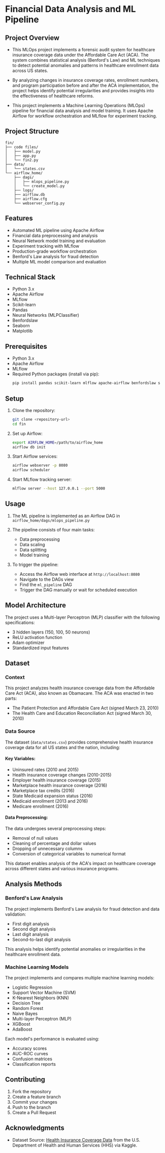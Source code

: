 # Financial Data Analysis and ML Pipeline

## Project Overview
- This MLOps project implements a forensic audit system for healthcare insurance coverage data under the Affordable Care Act (ACA). The system combines statistical analysis (Benford's Law) and ML techniques to detect potential anomalies and patterns in healthcare enrollment data across US states. 

- By analyzing changes in insurance coverage rates, enrollment numbers, and program participation before and after the ACA implementation, the project helps identify potential irregularities and provides insights into the effectiveness of healthcare reforms.

- This project implements a Machine Learning Operations (MLOps) pipeline for financial data analysis and model training. It uses Apache Airflow for workflow orchestration and MLflow for experiment tracking.

## Project Structure

```
fin/
├── code files/
│   ├── model.py
│   ├── app.py
│   └── fin2.py
├── data/
│   └── states.csv
└── airflow_home/
    ├── dags/
    │   ├── mlops_pipeline.py
    │   └── create_model.py
    ├── logs/
    ├── airflow.db
    ├── airflow.cfg
    └── webserver_config.py
```

## Features

- Automated ML pipeline using Apache Airflow
- Financial data preprocessing and analysis
- Neural Network model training and evaluation
- Experiment tracking with MLflow
- Production-grade workflow orchestration
- Benford's Law analysis for fraud detection
- Multiple ML model comparison and evaluation

## Technical Stack

- Python 3.x
- Apache Airflow
- MLflow
- Scikit-learn
- Pandas
- Neural Networks (MLPClassifier)
- Benfordslaw
- Seaborn
- Matplotlib

## Prerequisites

- Python 3.x
- Apache Airflow
- MLflow
- Required Python packages (install via pip):
  ```bash
  pip install pandas scikit-learn mlflow apache-airflow benfordslaw seaborn matplotlib
  ```

## Setup

1. Clone the repository:
   ```bash
   git clone <repository-url>
   cd fin
   ```

2. Set up Airflow:
   ```bash
   export AIRFLOW_HOME=/path/to/airflow_home
   airflow db init
   ```

3. Start Airflow services:
   ```bash
   airflow webserver -p 8080
   airflow scheduler
   ```

4. Start MLflow tracking server:
   ```bash
   mlflow server --host 127.0.0.1 --port 5000
   ```

## Usage

1. The ML pipeline is implemented as an Airflow DAG in `airflow_home/dags/mlops_pipeline.py`
2. The pipeline consists of four main tasks:
   - Data preprocessing
   - Data scaling
   - Data splitting
   - Model training

3. To trigger the pipeline:
   - Access the Airflow web interface at `http://localhost:8080`
   - Navigate to the DAGs view
   - Find the `ml_pipeline` DAG
   - Trigger the DAG manually or wait for scheduled execution

## Model Architecture

The project uses a Multi-layer Perceptron (MLP) classifier with the following specifications:
- 3 hidden layers (150, 100, 50 neurons)
- ReLU activation function
- Adam optimizer
- Standardized input features

## Dataset

### Context
This project analyzes health insurance coverage data from the Affordable Care Act (ACA), also known as Obamacare. The ACA was enacted in two parts:
- The Patient Protection and Affordable Care Act (signed March 23, 2010)
- The Health Care and Education Reconciliation Act (signed March 30, 2010)

### Data Source
The dataset (`data/states.csv`) provides comprehensive health insurance coverage data for all US states and the nation, including:

#### Key Variables:
- Uninsured rates (2010 and 2015)
- Health insurance coverage changes (2010-2015)
- Employer health insurance coverage (2015)
- Marketplace health insurance coverage (2016)
- Marketplace tax credits (2016)
- State Medicaid expansion status (2016)
- Medicaid enrollment (2013 and 2016)
- Medicare enrollment (2016)

#### Data Preprocessing:
The data undergoes several preprocessing steps:
- Removal of null values
- Cleaning of percentage and dollar values
- Dropping of unnecessary columns
- Conversion of categorical variables to numerical format

This dataset enables analysis of the ACA's impact on healthcare coverage across different states and various insurance programs.

## Analysis Methods

### Benford's Law Analysis
The project implements Benford's Law analysis for fraud detection and data validation:
- First digit analysis
- Second digit analysis
- Last digit analysis
- Second-to-last digit analysis

This analysis helps identify potential anomalies or irregularities in the healthcare enrollment data.

### Machine Learning Models
The project implements and compares multiple machine learning models:
- Logistic Regression
- Support Vector Machine (SVM)
- K-Nearest Neighbors (KNN)
- Decision Tree
- Random Forest
- Naive Bayes
- Multi-layer Perceptron (MLP)
- XGBoost
- AdaBoost

Each model's performance is evaluated using:
- Accuracy scores
- AUC-ROC curves
- Confusion matrices
- Classification reports

## Contributing

1. Fork the repository
2. Create a feature branch
3. Commit your changes
4. Push to the branch
5. Create a Pull Request


## Acknowledgments

- Dataset Source: [Health Insurance Coverage Data](https://www.kaggle.com/datasets/hhs/health-insurance?resource=download&select=states.csv) from the U.S. Department of Health and Human Services (HHS) via Kaggle.